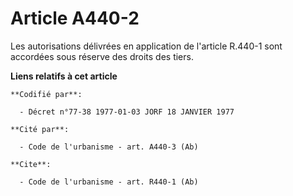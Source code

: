 # Article A440-2

Les autorisations délivrées en application de l'article R.440-1 sont accordées sous réserve des droits des tiers.

**Liens relatifs à cet article**

	**Codifié par**:

	  - Décret n°77-38 1977-01-03 JORF 18 JANVIER 1977

	**Cité par**:

	  - Code de l'urbanisme - art. A440-3 (Ab)

	**Cite**:

	  - Code de l'urbanisme - art. R440-1 (Ab)
